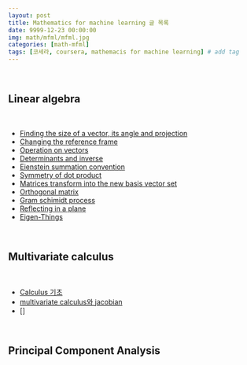 ```yaml
---
layout: post
title: Mathematics for machine learning 글 목록
date: 9999-12-23 00:00:00
img: math/mfml/mfml.jpg
categories: [math-mfml] 
tags: [코세라, coursera, mathemacis for machine learning] # add tag
---
```


<br>

## **Linear algebra**

<br>

- [Finding the size of a vector, its angle and projection](https://gaussian37.github.io/math-mfml-1/)
- [Changing the reference frame](https://gaussian37.github.io/ml-la-Changing-the-reference-frame/)
- [Operation on vectors](https://gaussian37.github.io/ml-la-Operation-on-vectors/)
- [Determinants and inverse](https://gaussian37.github.io/ml-la-Determinants-and-inverse/)
- [Eienstein summation convention](https://gaussian37.github.io/math-la-einstein_summation_convention/)
- [Symmetry of dot product](https://gaussian37.github.io/math-la-symmetry_of_dot_product/)
- [Matrices transform into the new basis vector set](https://gaussian37.github.io/math-la-matrices_transform_into_the_new_basis_vector_set/)
- [Orthogonal matrix](https://gaussian37.github.io/math-la-orthogonal_matrix/)
- [Gram schimidt process](https://gaussian37.github.io/math-la-gram_schmidt_process/)
- [Reflecting in a plane](https://gaussian37.github.io/math-la-reflecting_in_a_plane/)
- [Eigen-Things](https://gaussian37.github.io/math-la-eigen/)

<br>

## **Multivariate calculus**

<br>

- [Calculus 기초](https://gaussian37.github.io/math-mfml-basic_calculus)
- [multivariate calculus와 jacobian](https://gaussian37.github.io/math-mfml-multivariate_calculus_and_jacobian/)
- []


<br>

## **Principal Component Analysis**

<br>



